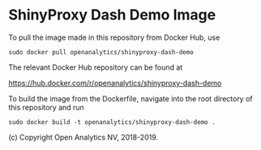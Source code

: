 # ShinyProxy Dash Demo Image

To pull the image made in this repository from Docker Hub, use

```
sudo docker pull openanalytics/shinyproxy-dash-demo
```

The relevant Docker Hub repository can be found at


https://hub.docker.com/r/openanalytics/shinyproxy-dash-demo


To build the image from the Dockerfile, navigate into the root directory of this repository and run


```
sudo docker build -t openanalytics/shinyproxy-dash-demo .
```

(c) Copyright Open Analytics NV, 2018-2019.
